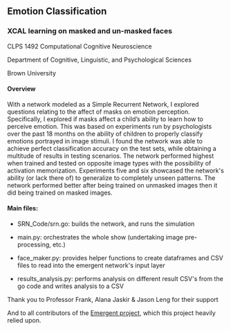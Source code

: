 ## Emotion Classification
### XCAL learning on masked and un-masked faces


CLPS 1492 Computational Cognitive Neuroscience

Department of Cognitive, Linguistic, and Psychological Sciences

Brown University


#### Overview
With a network modeled as a Simple Recurrent Network, I explored questions relating to the affect of masks on emotion perception. Specifically, I explored if masks affect a child’s ability to learn how to perceive emotion. This was based on experiments run by psychologists over the past 18 months on the ability of children to properly classify emotions portrayed in image stimuli. I found the network was able to achieve perfect classification accuracy on the test sets, while obtaining a multitude of results in testing scenarios. The network performed highest when trained and tested on opposite image types with the possibility of activation memorization. Experiments five and six showcased the network's ability (or lack there of) to generalize to completely unseen patterns. The network performed better after being trained on unmasked images then it did being trained on masked images. 



#### Main files:

- SRN_Code/srn.go: builds the network, and runs the simulation

- main.py: orchestrates the whole show (undertaking image pre-processing, etc.)

- face_maker.py: provides helper functions to create dataframes and CSV files to read into the emergent network's input layer

- results_analysis.py: performs analysis on different result CSV's from the go code and writes analysis to a CSV



Thank you to Professor Frank, Alana Jaskir & Jason Leng for their support

And to all contributors of the [Emergent project](https://github.com/emer/emergent), which this project heavily relied upon.
